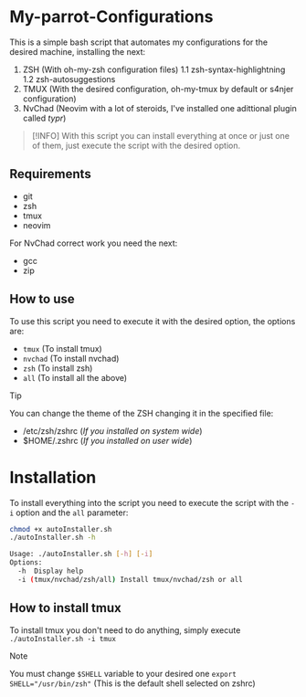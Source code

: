 # My-parrot-Configurations
This is a simple bash script that automates my configurations for the desired machine, installing the next:
1. ZSH (With oh-my-zsh configuration files)
    1.1 zsh-syntax-highlightning
    1.2 zsh-autosuggestions
2. TMUX (With the desired configuration, oh-my-tmux by default or s4njer configuration)
3. NvChad (Neovim with a lot of steroids, I've installed one adittional plugin called *typr*)

>[!INFO]
>With this script you can install everything at once or just one of them, just execute the script with the desired option.

## Requirements
- git
- zsh
- tmux
- neovim

For NvChad correct work you need the next:
- gcc 
- zip

## How to use
To use this script you need to execute it with the desired option, the options are:
- `tmux` (To install tmux)
- `nvchad` (To install nvchad)
- `zsh` (To install zsh)
- `all` (To install all the above)

>[!TIP]
> You can change the theme of the ZSH changing it in the specified file:
> - /etc/zsh/zshrc (*If you installed on system wide*)
> - $HOME/.zshrc (*If you installed on user wide*)

# Installation
To install everything into the script you need to execute the script with the `-i` option and the `all` parameter:
```bash
chmod +x autoInstaller.sh
./autoInstaller.sh -h

Usage: ./autoInstaller.sh [-h] [-i]
Options:
  -h  Display help
  -i (tmux/nvchad/zsh/all) Install tmux/nvchad/zsh or all
```

## How to install tmux
To install tmux you don't need to do anything, simply execute `./autoInstaller.sh -i tmux`

>[!NOTE]
>You must change `$SHELL` variable to your desired one `export SHELL="/usr/bin/zsh"` (This is the default shell selected on zshrc)
